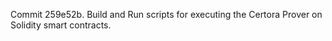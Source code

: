 Commit 259e52b.                    Build and Run scripts for executing the Certora Prover on Solidity smart contracts.